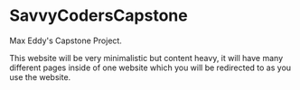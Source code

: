 # SavvyCodersCapstone
Max Eddy's Capstone Project.


This website will be very minimalistic but content heavy, it will have many different pages inside of one website which you will be redirected to as you use the website.


